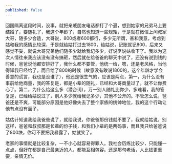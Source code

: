 ```yaml
---
published: false
---
```


回国隔离这段时间，没事，就把亲戚朋友电话都打了个遍，想到姑家的兄弟马上要结婚了，要随礼了，我这个年龄了，自然也知道一些规矩，于是就在微信上问叔家大哥，随多少合适，大哥说，800或者600都行，多少无所谓，甚和我意，考虑到姑和我的感情比较深，于是就给姑打过去1800，给姑说，记账就记800，后来又感觉不妥，就说大哥兄弟他们随多少就给我记多少，好说歹说姑收下了。我以为这次人情往来我应该没有没有搞砸，然后就在给爸爸的聊天中说了，还没有说到钱的时候，爸爸说他都安排好了，我什么都不要管，他统一给，嗯，还是老风格，当他得知我已经给了，而且给了800的时候（故意没有敢说1800的，这个年龄才学会善意的谎言，我也是没谁了），他还是很生气的，应该是两点，第一，为什么没有事前给他商量，我的答复是，都是小辈的随礼，已经和大哥商量过了，就不让你费心了。第二，为什么给这么多（潜台词），万一别人随礼比你少，多难看，我的答复是，已经给姑说过了，别人多少就给我记多少，其他不公开的。不管怎么说，爸爸还是不爽，可能部分原因是他好像失去了整个家族的统帅地位，我的这个行动让他有点没有面子。

姑估计知道我给我爸爸说了，就给我说，你爸爸那份钱就不要了，我就给姑说，别这样，爸爸和叔叔那是长辈的份子钱，和我们小辈的是两码事，而且我只给爸爸说了800块，你可不要把我暴露了，姑就笑了。

老家的事情就是比较复杂，一不小心就容易得罪人。我社会历练比较少，只能懂一点点，但好在都是自己最亲近的人，都能互相包容。还是那句老话，人比钱更重要，亲情无价。